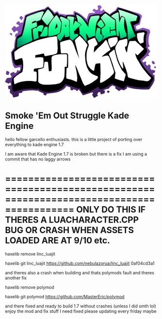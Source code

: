 
![Logo](assets/preload/images/dalogo.png)

# Smoke 'Em Out Struggle Kade Engine

hello fellow garcello enthusiasts.
this is a little project of porting over everything to kade engine 1.7

I am aware that Kade Engine 1.7 is broken but there is a fix
I am using a commit that has no laggy arrows




==========================================================================================
ONLY DO THIS IF THERES A LUACHARACTER.CPP BUG OR CRASH WHEN ASSETS LOADED ARE AT 9/10 etc.
==========================================================================================

haxelib remove linc_luajit

haxelib git linc_luajit https://github.com/nebulazorua/linc_luajit 0af04cd3a1

and theres also a crash when building and thats polymods fault
and theres another fix

haxelib remove polymod

haxelib git polymod https://github.com/MasterEric/polymod

and there fixed and ready to build 1.7 without crashes (unless I did smth lol)
enjoy the mod and fix stuff I need fixed please
updating every friday maybe



